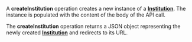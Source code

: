 <a name="createInstitution"></a>A **createInstitution** operation creates a new instance of a <a href="#institutions">**Institution**</a>. The instance is populated with the content of the body of the API call.

The **createInstitution** operation returns a JSON object representing the newly created <a href="#institutions">**Institution**</a> and redirects to its URL.
